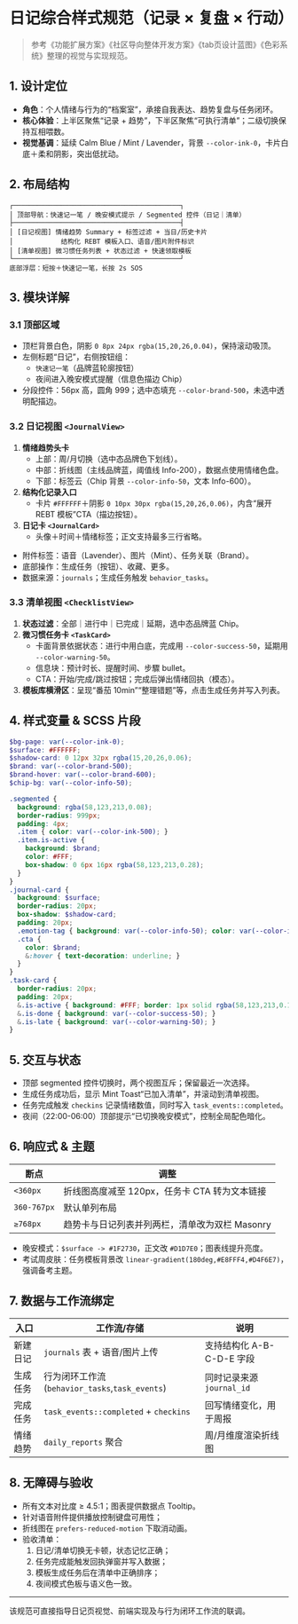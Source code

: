 ﻿# 日记综合样式规范（记录 × 复盘 × 行动）

> 参考《功能扩展方案》《社区导向整体开发方案》《tab页设计蓝图》《色彩系统》整理的视觉与实现规范。

## 1. 设计定位
- **角色**：个人情绪与行为的“档案室”，承接自我表达、趋势复盘与任务闭环。
- **核心体验**：上半区聚焦“记录 + 趋势”，下半区聚焦“可执行清单”；二级切换保持互相喂数。
- **视觉基调**：延续 Calm Blue / Mint / Lavender，背景 `--color-ink-0`，卡片白底＋柔和阴影，突出低扰动。

## 2. 布局结构
```
┌──────────────────────────────────────────┐
│ 顶部导航：快速记一笔 / 晚安模式提示 / Segmented 控件（日记｜清单）
├──────────────────────────────────────────┤
│ [日记视图] 情绪趋势 Summary + 标签过滤 + 当日/历史卡片
│            结构化 REBT 模板入口、语音/图片附件标识
│ [清单视图] 微习惯任务列表 + 状态过滤 + 快速领取模板
└──────────────────────────────────────────┘
底部浮层：短按＋快速记一笔，长按 2s SOS
```

## 3. 模块详解
### 3.1 顶部区域
- 顶栏背景白色，阴影 `0 8px 24px rgba(15,20,26,0.04)`，保持滚动吸顶。
- 左侧标题“日记”，右侧按钮组：
  - `快速记一笔`（品牌蓝轮廓按钮）
  - 夜间进入晚安模式提醒（信息色描边 Chip）
- 分段控件：56px 高，圆角 999；选中态填充 `--color-brand-500`，未选中透明配描边。

### 3.2 日记视图 `<JournalView>`
1. **情绪趋势头卡**
   - 上部：周/月切换（选中态品牌色下划线）。
   - 中部：折线图（主线品牌蓝，阈值线 Info-200），数据点使用情绪色盘。
   - 下部：标签云（Chip 背景 `--color-info-50`，文本 Info-600）。
2. **结构化记录入口**
   - 卡片 `#FFFFFF`＋阴影 `0 10px 30px rgba(15,20,26,0.06)`，内含“展开 REBT 模板”CTA（描边按钮）。
3. **日记卡 `<JournalCard>`**
   - 头像＋时间＋情绪标签；正文支持最多三行省略。
  - 附件标签：语音（Lavender）、图片（Mint）、任务关联（Brand）。
   - 底部操作：生成任务（按钮）、收藏、更多。
   - 数据来源：`journals`；生成任务触发 `behavior_tasks`。

### 3.3 清单视图 `<ChecklistView>`
1. **状态过滤**：全部｜进行中｜已完成｜延期，选中态品牌蓝 Chip。
2. **微习惯任务卡 `<TaskCard>`**
   - 卡面背景依据状态：进行中用白底，完成用 `--color-success-50`，延期用 `--color-warning-50`。
   - 信息块：预计时长、提醒时间、步驟 bullet。
   - CTA：开始/完成/跳过按钮；完成后弹出情绪回执（模态）。
3. **模板库横滑区**：呈现“番茄 10min”“整理错题”等，点击生成任务并写入列表。

## 4. 样式变量 & SCSS 片段
```scss
$bg-page: var(--color-ink-0);
$surface: #FFFFFF;
$shadow-card: 0 12px 32px rgba(15,20,26,0.06);
$brand: var(--color-brand-500);
$brand-hover: var(--color-brand-600);
$chip-bg: var(--color-info-50);

.segmented {
  background: rgba(58,123,213,0.08);
  border-radius: 999px;
  padding: 4px;
  .item { color: var(--color-ink-500); }
  .item.is-active {
    background: $brand;
    color: #FFF;
    box-shadow: 0 6px 16px rgba(58,123,213,0.28);
  }
}
.journal-card {
  background: $surface;
  border-radius: 20px;
  box-shadow: $shadow-card;
  padding: 20px;
  .emotion-tag { background: var(--color-info-50); color: var(--color-info-600); }
  .cta {
    color: $brand;
    &:hover { text-decoration: underline; }
  }
}
.task-card {
  border-radius: 20px;
  padding: 20px;
  &.is-active { background: #FFF; border: 1px solid rgba(58,123,213,0.16); }
  &.is-done { background: var(--color-success-50); }
  &.is-late { background: var(--color-warning-50); }
}
```

## 5. 交互与状态
- 顶部 segmented 控件切换时，两个视图互斥；保留最近一次选择。
- 生成任务成功后，显示 Mint Toast“已加入清单”，并滚动到清单视图。
- 任务完成触发 `checkins` 记录情绪数值，同时写入 `task_events::completed`。
- 夜间（22:00-06:00）顶部提示“已切换晚安模式”，控制全局配色暗化。

## 6. 响应式 & 主题
| 断点 | 调整 |
| ---- | ------ |
| `<360px` | 折线图高度减至 120px，任务卡 CTA 转为文本链接 |
| `360-767px` | 默认单列布局 |
| `≥768px` | 趋势卡与日记列表并列两栏，清单改为双栏 Masonry |

- 晚安模式：`$surface -> #1F2730`，正文改 `#D1D7E0`；图表线提升亮度。
- 考试周皮肤：任务模板背景改 `linear-gradient(180deg,#E8FFF4,#D4F6E7)`，强调备考主题。

## 7. 数据与工作流绑定
| 入口 | 工作流/存储 | 说明 |
| ---- | ----------- | ---- |
| 新建日记 | `journals` 表 + 语音/图片上传 | 支持结构化 A-B-C-D-E 字段 |
| 生成任务 | 行为闭环工作流 (`behavior_tasks`,`task_events`) | 同时记录来源 `journal_id` |
| 完成任务 | `task_events::completed` + `checkins` | 回写情绪变化，用于周报 |
| 情绪趋势 | `daily_reports` 聚合 | 周/月维度渲染折线图 |

## 8. 无障碍与验收
- 所有文本对比度 ≥ 4.5:1；图表提供数据点 Tooltip。
- 针对语音附件提供播放控制键盘可用性；
- 折线图在 `prefers-reduced-motion` 下取消动画。
- 验收清单：
  1. 日记/清单切换无卡顿，状态记忆正确；
  2. 任务完成能触发回执弹窗并写入数据；
  3. 模板生成任务后在清单中正确排序；
  4. 夜间模式色板与语义色一致。

---

该规范可直接指导日记页视觉、前端实现及与行为闭环工作流的联调。
